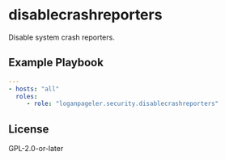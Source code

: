 # disablecrashreporters

Disable system crash reporters.

## Example Playbook

```yaml
---
- hosts: "all"
  roles:
     - role: "loganpageler.security.disablecrashreporters"
```

## License

GPL-2.0-or-later
